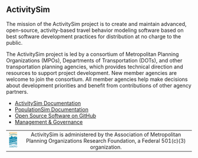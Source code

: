 ## ActivitySim

The mission of the ActivitySim project is to create and maintain advanced, open-source, activity-based travel behavior modeling software based on best software development practices for distribution at no charge to the public.  

The ActivitySim project is led by a consortium of Metropolitan Planning Organizations (MPOs), Departments of Transportation (DOTs), and other transportation planning agencies, which provides technical direction and resources to support project development.  New member agencies are welcome to join the consortium.  All member agencies help make decisions about development priorities and benefit from contributions of other agency partners. 

  - [ActivitySim Documentation](https://activitysim.github.io/activitysim)
  - [PopulationSim Documentation](https://activitysim.github.io/populationsim)
  - [Open Source Software on GitHub](https://github.com/activitysim)
  - [Management & Governance](https://github.com/activitysim/activitysim/wiki)

<table>
  <tr>
    <td align="center">
        <a href="http://www.ampo.org" rel="AMPO"><img src="ampo.png"/></a>
    </td>
    <td align="center">
        ActivitySim is administered by the Association of Metropolitan Planning Organizations Research Foundation, a Federal 501(c)(3) organization.
    </td>
  </tr>
</table>



